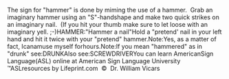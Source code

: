 The sign for "hammer" is done by miming the use of a 
			hammer.  Grab an imaginary hammer using an "S"-handshape and 
			make two quick strikes on an imaginary nail.  (If you hit your 
			thumb make sure to let loose with an imaginary yell. ;-)HAMMER:"Hammer a nail"Hold a "pretend' nail in your left hand and hit it twice with your "pretend" 
  hammer.Note:Yes, as a matter of fact, Icanamuse myself forhours.Note:If you mean "hammered" as in "drunk" see:DRUNKAlso see:SCREWDRIVERYou can learn 
		AmericanSign 
		Language(ASL) online at American Sign Language University ™ASLresources by Lifeprint.com  ©  Dr. William Vicars